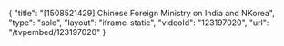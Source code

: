 {
    "title": "[1508521429] Chinese Foreign Ministry on India and NKorea",
    "type": "solo",
    "layout": "iframe-static",
    "videoId": "123197020",
    "url": "\/tvpembed\/123197020"
}